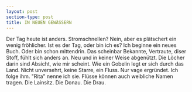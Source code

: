 ```yaml
---
layout: post
section-type: post
title: IN NEUEN GEWÄSSERN
---
```


Der Tag heute ist anders. Stromschnellen? Nein, aber es plätschert ein wenig fröhlicher. Ist es der Tag, oder bin ich es? Ich beginne ein neues Buch. Oder bin schon mittendrin. Das scheinbar Bekannte, Vertraute, diser Stoff, fühlt sich anders an. Neu und in keiner Weise abgenützt. Die Löcher darin sind Absicht, wie mir scheint. Wie ein Gobelin legt er sich durch das Land. Nicht unversehrt, keine Starre, ein Fluss. Nur vage ergründet. Ich folge ihm. "Rita" nenne ich sie. Flüsse können auch weibliche Namen tragen. Die Lainsitz. Die Donau. Die Drau.
